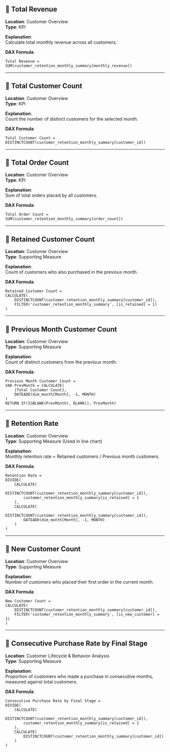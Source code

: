 ## 📌 Total Revenue

**Location**: Customer Overview\
**Type**: KPI

**Explanation**:\
Calculate total monthly revenue across all customers.

**DAX Formula**:

```DAX
Total Revenue =
SUM(customer_retention_monthly_summary[monthly_revenue])
```

---

## 📌 Total Customer Count

**Location**: Customer Overview\
**Type**: KPI

**Explanation**:\
Count the number of distinct customers for the selected month.

**DAX Formula**:

```DAX
Total Customer Count =
DISTINCTCOUNT(customer_retention_monthly_summary[customer_id])
```

---

## 📌 Total Order Count

**Location**: Customer Overview\
**Type**: KPI

**Explanation**:\
Sum of total orders placed by all customers.

**DAX Formula**:

```DAX
Total Order Count =
SUM(customer_retention_monthly_summary[order_count])
```

---

## 📌 Retained Customer Count

**Location**: Customer Overview\
**Type**: Supporting Measure

**Explanation**:\
Count of customers who also purchased in the previous month.

**DAX Formula**:

```DAX
Retained Customer Count =
CALCULATE(
    DISTINCTCOUNT(customer_retention_monthly_summary[customer_id]),
    FILTER('customer_retention_monthly_summary', [is_retained] = 1)
)
```

---

## 📌 Previous Month Customer Count

**Location**: Customer Overview\
**Type**: Supporting Measure

**Explanation**:\
Count of distinct customers from the previous month.

**DAX Formula**:

```DAX
Previous Month Customer Count =
VAR PrevMonth = CALCULATE(
    [Total Customer Count],
    DATEADD(dim_month[Month], -1, MONTH)
)
RETURN IF(ISBLANK(PrevMonth), BLANK(), PrevMonth)
```

---

## 📌 Retention Rate

**Location**: Customer Overview\
**Type**: Supporting Measure (Used in line chart)

**Explanation**:\
Monthly retention rate = Retained customers / Previous month customers.

**DAX Formula**:

```DAX
Retention Rate =
DIVIDE(
    CALCULATE(
        DISTINCTCOUNT(customer_retention_monthly_summary[customer_id]),
        customer_retention_monthly_summary[is_retained] = 1
    ),
    CALCULATE(
        DISTINCTCOUNT(customer_retention_monthly_summary[customer_id]),
        DATEADD(dim_month[Month], -1, MONTH)
    )
)
```

---

## 📌 New Customer Count

**Location**: Customer Overview\
**Type**: Supporting Measure

**Explanation**:\
Number of customers who placed their first order in the current month.

**DAX Formula**:

```DAX
New Customer Count =
CALCULATE(
    DISTINCTCOUNT(customer_retention_monthly_summary[customer_id]),
    FILTER('customer_retention_monthly_summary', [is_new_customer] = 1)
)
```

---

## 📌 Consecutive Purchase Rate by Final Stage

**Location**: Customer Lifecycle & Behavior Analysis\
**Type**: Supporting Measure

**Explanation**:\
Proportion of customers who made a purchase in consecutive months, measured against total customers.

**DAX Formula**:

```DAX
Consecutive Purchase Rate by Final Stage =
DIVIDE(
    CALCULATE(
        DISTINCTCOUNT(customer_retention_monthly_summary[customer_id]),
        customer_retention_monthly_summary[is_retained] = 1
    ),
    CALCULATE(
        DISTINCTCOUNT(customer_retention_monthly_summary[customer_id])
    )
)
```

